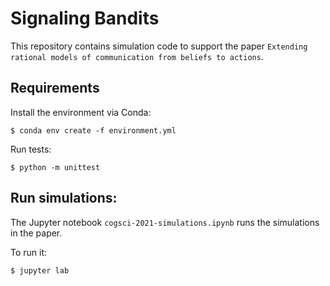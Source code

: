 # Signaling Bandits

This repository contains simulation code to support the paper `Extending rational models of communication from beliefs to actions`.

## Requirements

Install the environment via Conda:
```
$ conda env create -f environment.yml
```

Run tests:
```
$ python -m unittest
```

## Run simulations:

The Jupyter notebook `cogsci-2021-simulations.ipynb` runs the simulations in the paper.

To run it:
```
$ jupyter lab
```
